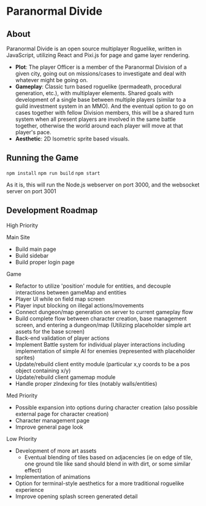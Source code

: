 # Paranormal Divide
## About
  Paranormal Divide is an open source multiplayer Roguelike, written in JavaScript, utilizing React and Pixi.js for page and game layer rendering.
  * **Plot**: The player Officer is a member of the Paranormal Division of a given city, going out on missions/cases to investigate and deal with whatever might be going on.
  * **Gameplay**: Classic turn based roguelike (permadeath, procedural generation, etc.), with multiplayer elements. Shared goals with development of a single base between multiple players (similar to a guild investment system in an MMO). And the eventual option to go on cases together with fellow Division members, this will be a shared turn system when all present players are involved in the same battle together, otherwise the world around each player will move at that player's pace.
  * **Aesthetic**: 2D Isometric sprite based visuals.

## Running the Game
  `npm install`
  `npm run build`
  `npm start`

  As it is, this will run the Node.js webserver on port 3000, and the websocket server on port 3001

## Development Roadmap
  High Priority
  
  Main Site
  * Build main page
  * Build sidebar
  * Build proper login page

  Game
  * Refactor to utilize 'position' module for entities, and decouple interactions between gameMap and entities
  * Player UI while on field map screen
  * Player input blocking on illegal actions/movements
  * Connect dungeon/map generation on server to current gameplay flow
  * Build complete flow between character creation, base management screen, and entering a dungeon/map
    (Utilizing placeholder simple art assets for the base screen)
  * Back-end validation of player actions
  * Implement Battle system for individual player interactions including implementation of simple AI for enemies (represented with placeholder sprites)
  * Update/rebuild client entity module (particular x,y coords to be a pos object containing x/y)
  * Update/rebuild client gamemap module
  * Handle proper zIndexing for tiles (notably walls/entities)

  Med Priority
  * Possible expansion into options during character creation (also possible external page for character
    creation)
  * Character management page
  * Improve general page look

  Low Priority
  * Development of more art assets
    * Eventual blending of tiles based on adjacencies (ie on edge of tile, one ground tile like sand should
      blend in with dirt, or some similar effect)
  * Implementation of animations
  * Option for terminal-style aesthetics for a more traditional roguelike experience
  * Improve opening splash screen generated detail